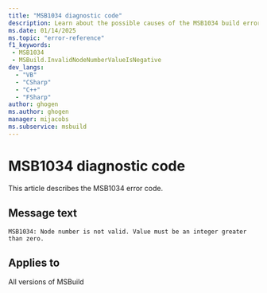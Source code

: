```yaml
---
title: "MSB1034 diagnostic code"
description: Learn about the possible causes of the MSB1034 build error, and get troubleshooting tips.
ms.date: 01/14/2025
ms.topic: "error-reference"
f1_keywords:
 - MSB1034
 - MSBuild.InvalidNodeNumberValueIsNegative
dev_langs:
  - "VB"
  - "CSharp"
  - "C++"
  - "FSharp"
author: ghogen
ms.author: ghogen
manager: mijacobs
ms.subservice: msbuild
---
```


# MSB1034 diagnostic code

<!-- :::ErrorDefinitionDescription::: -->
<!-- :::editable-content name="introDescription"::: -->
This article describes the MSB1034 error code.
<!-- :::editable-content-end::: -->

## Message text

`MSB1034: Node number is not valid. Value must be an integer greater than zero.`

<!-- :::editable-content name="postOutputDescription"::: -->
<!--
{StrBegin="MSBUILD : error MSB1034: "}
        UE: This message does not need in-line parameters because the exception takes care of displaying the invalid arg.
        This error is shown when a user specifies a CPU value that is zero or less. For example, -nodeMode:0 instead of -nodeMode:2.
        LOCALIZATION: The prefix "MSBUILD : error MSBxxxx:" should not be localized.
-->
<!-- :::editable-content-end::: -->
<!-- :::ErrorDefinitionDescription-end::: -->

## Applies to

All versions of MSBuild
